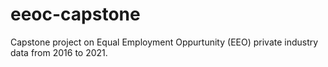 # eeoc-capstone
Capstone project on Equal Employment Oppurtunity (EEO) private industry data from 2016 to 2021. 

